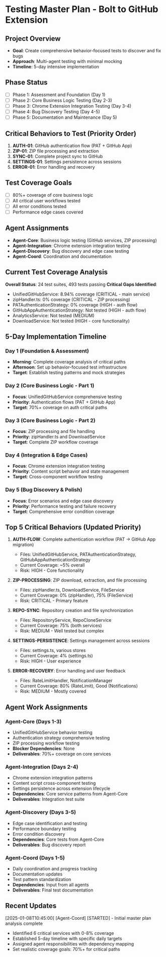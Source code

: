 # Testing Master Plan - Bolt to GitHub Extension

## Project Overview

- **Goal**: Create comprehensive behavior-focused tests to discover and fix bugs
- **Approach**: Multi-agent testing with minimal mocking
- **Timeline**: 5-day intensive implementation

## Phase Status

- [ ] Phase 1: Assessment and Foundation (Day 1)
- [ ] Phase 2: Core Business Logic Testing (Day 2-3)
- [ ] Phase 3: Chrome Extension Integration Testing (Day 3-4)
- [ ] Phase 4: Bug Discovery Testing (Day 4-5)
- [ ] Phase 5: Documentation and Maintenance (Day 5)

## Critical Behaviors to Test (Priority Order)

1. **AUTH-01**: GitHub authentication flow (PAT + GitHub App)
2. **ZIP-01**: ZIP file processing and extraction
3. **SYNC-01**: Complete project sync to GitHub
4. **SETTINGS-01**: Settings persistence across sessions
5. **ERROR-01**: Error handling and recovery

## Test Coverage Goals

- [ ] 80%+ coverage of core business logic
- [ ] All critical user workflows tested
- [ ] All error conditions tested
- [ ] Performance edge cases covered

## Agent Assignments

- **Agent-Core**: Business logic testing (GitHub services, ZIP processing)
- **Agent-Integration**: Chrome extension integration testing
- **Agent-Discovery**: Bug discovery and edge case testing
- **Agent-Coord**: Coordination and documentation

## Current Test Coverage Analysis

**Overall Status**: 24 test suites, 493 tests passing
**Critical Gaps Identified**:

- UnifiedGitHubService: 8.94% coverage (CRITICAL - main service)
- zipHandler.ts: 0% coverage (CRITICAL - ZIP processing)
- PATAuthenticationStrategy: 0% coverage (HIGH - auth flow)
- GitHubAppAuthenticationStrategy: Not tested (HIGH - auth flow)
- AnalyticsService: Not tested (MEDIUM)
- DownloadService: Not tested (HIGH - core functionality)

## 5-Day Implementation Timeline

### Day 1 (Foundation & Assessment)

- **Morning**: Complete coverage analysis of critical paths
- **Afternoon**: Set up behavior-focused test infrastructure
- **Target**: Establish testing patterns and mock strategies

### Day 2 (Core Business Logic - Part 1)

- **Focus**: UnifiedGitHubService comprehensive testing
- **Priority**: Authentication flows (PAT + GitHub App)
- **Target**: 70%+ coverage on auth critical paths

### Day 3 (Core Business Logic - Part 2)

- **Focus**: ZIP processing and file handling
- **Priority**: zipHandler.ts and DownloadService
- **Target**: Complete ZIP workflow coverage

### Day 4 (Integration & Edge Cases)

- **Focus**: Chrome extension integration testing
- **Priority**: Content script behavior and state management
- **Target**: Cross-component workflow testing

### Day 5 (Bug Discovery & Polish)

- **Focus**: Error scenarios and edge case discovery
- **Priority**: Performance testing and failure recovery
- **Target**: Comprehensive error condition coverage

## Top 5 Critical Behaviors (Updated Priority)

1. **AUTH-FLOW**: Complete authentication workflow (PAT → GitHub App migration)

   - Files: UnifiedGitHubService, PATAuthenticationStrategy, GitHubAppAuthenticationStrategy
   - Current Coverage: ~5% overall
   - Risk: HIGH - Core functionality

2. **ZIP-PROCESSING**: ZIP download, extraction, and file processing

   - Files: zipHandler.ts, DownloadService, FileService
   - Current Coverage: 0% (zipHandler), 75% (FileService)
   - Risk: CRITICAL - Primary feature

3. **REPO-SYNC**: Repository creation and file synchronization

   - Files: RepositoryService, RepoCloneService
   - Current Coverage: 75% (both services)
   - Risk: MEDIUM - Well tested but complex

4. **SETTINGS-PERSISTENCE**: Settings management across sessions

   - Files: settings.ts, various stores
   - Current Coverage: 4% (settings.ts)
   - Risk: HIGH - User experience

5. **ERROR-RECOVERY**: Error handling and user feedback
   - Files: RateLimitHandler, NotificationManager
   - Current Coverage: 80% (RateLimit), Good (Notifications)
   - Risk: MEDIUM - Mostly covered

## Agent Work Assignments

### Agent-Core (Days 1-3)

- UnifiedGitHubService behavior testing
- Authentication strategy comprehensive testing
- ZIP processing workflow testing
- **Blocker Dependencies**: None
- **Deliverables**: 70%+ coverage on core services

### Agent-Integration (Days 2-4)

- Chrome extension integration patterns
- Content script cross-component testing
- Settings persistence across extension lifecycle
- **Dependencies**: Core service patterns from Agent-Core
- **Deliverables**: Integration test suite

### Agent-Discovery (Days 3-5)

- Edge case identification and testing
- Performance boundary testing
- Error condition discovery
- **Dependencies**: Core tests from Agent-Core
- **Deliverables**: Bug discovery report

### Agent-Coord (Days 1-5)

- Daily coordination and progress tracking
- Documentation updates
- Test pattern standardization
- **Dependencies**: Input from all agents
- **Deliverables**: Final test documentation

## Recent Updates

[2025-01-08T10:45:00] [Agent-Coord] [STARTED] - Initial master plan analysis complete

- Identified 6 critical services with 0-8% coverage
- Established 5-day timeline with specific daily targets
- Assigned agent responsibilities with dependency mapping
- Set realistic coverage goals: 70%+ for critical paths
